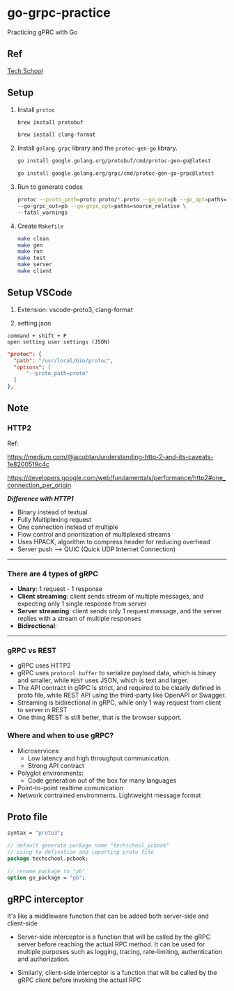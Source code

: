 # **go-grpc-practice**

Practicing gPRC with Go

## **Ref**

[Tech School](https://dev.to/techschoolguru/series/7311)

## **Setup**

1. Install ```protoc```

    ```sh
    brew install protobuf

    brew install clang-format
    ```

2. Install ```golang grpc``` library and the ```protoc-gen-go``` library.

    ```sh
    go install google.golang.org/protobuf/cmd/protoc-gen-go@latest

    go install google.golang.org/grpc/cmd/protoc-gen-go-grpc@latest
    ```

3. Run to generate codes

    ```sh
    protoc --proto_path=proto proto/*.proto --go_out=pb --go_opt=paths=source_relative \
    --go-grpc_out=pb --go-grpc_opt=paths=source_relative \
    --fatal_warnings
    ```

4. Create ```Makefile```

    ```sh
    make clean
    make gen
    make run
    make test
    make server
    make client
    ```

## **Setup VSCode**

1. Extension: vscode-proto3, clang-format

2. setting.json

  ```macos
  command + shift + P
  open setting user settings (JSON)
  ```

  ```json
  "protoc": {
    "path": "/usr/local/bin/protoc",
    "options": [
        "--proto_path=proto"
    ]
  },
  ```

## **Note**

### **HTTP2**

Ref:

<https://medium.com/@jacobtan/understanding-http-2-and-its-caveats-1e8200519c4c>

<https://developers.google.com/web/fundamentals/performance/http2#one_connection_per_origin>

***Difference with HTTP1***

- Binary instead of textual
- Fully Multiplexing request
- One connection instead of multiple
- Flow control and prioritization of multiplexed streams
- Uses HPACK, algorithm to compress header for reducing overhead
- Server push —> QUIC (Quick UDP Internet Connection)

****

### **There are 4 types of gRPC**

- **Unary**: 1 request - 1 response
- **Client streaming**: client sends stream of multiple messages, and expecting only 1 single response from server
- **Server streaming**: client sends only 1 request message, and the server replies with a stream of multiple responses
- **Bidirectional**:

****

### **gRPC vs REST**

- gRPC uses HTTP2
- gRPC uses `protocol buffer` to serialize payload data, which is binary and smaller, while `REST` uses JSON, which is text and larger.
- The API contract in gRPC is strict, and required to be clearly defined in proto file, while REST API using the third-party like OpenAPI or Swagger.
- Streaming is bidirectional in gRPC, while only 1 way request from client to server in REST
- One thing REST is still better, that is the browser support.

### **Where and when to use gRPC?**

- Microservices:
  - Low latency and high throughput communication.
  - Strong API contract
- Polyglot environments:
  - Code generation out of the box for many languages
- Point-to-point realtime comunication
- Network contrained environments. Lightweight message format

## **Proto file**

```proto
syntax = "proto3";

// default generate package name "techschool_pcbook"
// using to defination and importing proto file
package techschool.pcbook;

// rename package to "pb"
option go_package = "pb";
```

## gRPC interceptor

It's like a middleware function that can be added both server-side and client-side

- Server-side interceptor is a function that will be called by the gRPC server before reaching the actual RPC method. It can be used for multiple purposes such as logging, tracing, rate-limiting, authentication and authorization.

- Similarly, client-side interceptor is a function that will be called by the gRPC client before invoking the actual RPC
